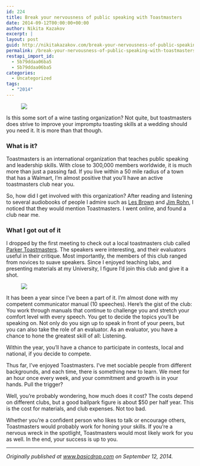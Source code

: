 ```yaml
---
id: 224
title: Break your nervousness of public speaking with Toastmasters
date: 2014-09-12T00:00:00+00:00
author: Nikita Kazakov
excerpt: |
layout: post
guid: http://nikitakazakov.com/break-your-nervousness-of-public-speaking-with-toastmasters/
permalink: /break-your-nervousness-of-public-speaking-with-toastmasters/
restapi_import_id:
  - 5b79ddaa06ba5
  - 5b79ddaa06ba5
categories:
  - Uncategorized
tags:
  - "2014"
---
```

<figure> 

![](http://nikitakazakov.com/wp-content/uploads/2018/08/5f1b4-1s-a6wqegajbnuaevnay2_g.jpeg)  
</figure> 

Is this some sort of a wine tasting organization? Not quite, but toastmasters does strive to improve your impromptu toasting skills at a wedding should you need it. It is more than that though.

### What is it?

Toastmasters is an international organization that teaches public speaking and leadership skills. With close to 300,000 members worldwide, it is much more than just a passing fad. If you live within a 50 mile radius of a town that has a Walmart, I’m almost positive that you’ll have an active toastmasters club near you.

So, how did I get involved with this organization? After reading and listening to several audiobooks of people I admire such as <a href="https://www.youtube.com/watch?v=KlUMrzwmbyo" target="_blank" rel="noopener noreferrer">Les Brown</a> and <a href="https://www.youtube.com/watch?v=2BJkIEKofrc" target="_blank" rel="noopener noreferrer">Jim Rohn</a>, I noticed that they would mention Toastmasters. I went online, and found a club near me.

### What I got out of it

I dropped by the first meeting to check out a local toastmasters club called <a href="http://parkertoastmasters.com/" target="_blank" rel="noopener noreferrer">Parker Toastmasters</a>. The speakers were interesting, and their evaluators useful in their critique. Most importantly, the members of this club ranged from novices to suave speakers. Since I enjoyed teaching labs, and presenting materials at my University, I figure I’d join this club and give it a shot.<figure> 

![](http://nikitakazakov.com/wp-content/uploads/2018/08/49f96-0ib09vs5irwm6okwo.jpg)  
</figure> 

It has been a year since I’ve been a part of it. I’m almost done with my competent communicator manual (10 speeches). Here’s the gist of the club: You work through manuals that continue to challenge you and stretch your comfort level with every speech. You get to decide the topics you’ll be speaking on. Not only do you sign up to speak in front of your peers, but you can also take the role of an evaluator. As an evaluator, you have a chance to hone the greatest skill of all: Listening.

Within the year, you’ll have a chance to participate in contests, local and national, if you decide to compete.

Thus far, I’ve enjoyed Toastmasters. I’ve met sociable people from different backgrounds, and each time, there is something new to learn. We meet for an hour once every week, and your commitment and growth is in your hands. Pull the trigger?

Well, you’re probably wondering, how much does it cost? The costs depend on different clubs, but a good ballpark figure is about $50 per half year. This is the cost for materials, and club expenses. Not too bad.

Whether you’re a confident person who likes to talk or encourage others, Toastmasters would probably work for honing your skills. If you’re a nervous wreck in the spotlight, Toastmasters would most likely work for you as well. In the end, your success is up to you.

* * *

_Originally published at_ <a href="http://basicdrop.com" target="_blank" rel="noopener noreferrer"><em>www.basicdrop.com</em></a> _on September 12, 2014._